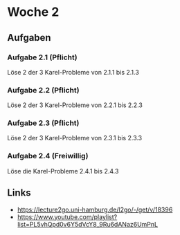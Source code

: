 # Woche 2

## Aufgaben

### Aufgabe 2.1 (Pflicht)

Löse 2 der 3 Karel-Probleme von 2.1.1 bis 2.1.3

### Aufgabe 2.2 (Pflicht)

Löse 2 der 3 Karel-Probleme von 2.2.1 bis 2.2.3

### Aufgabe 2.3 (Pflicht)

Löse 2 der 3 Karel-Probleme von 2.3.1 bis 2.3.3

### Aufgabe 2.4 (Freiwillig)

Löse die Karel-Probleme 2.4.1 bis 2.4.3

## Links

- https://lecture2go.uni-hamburg.de/l2go/-/get/v/18396
- https://www.youtube.com/playlist?list=PL5vhQpd0v6Y5dVcY8_9Ru6dANaz6UmPnL
